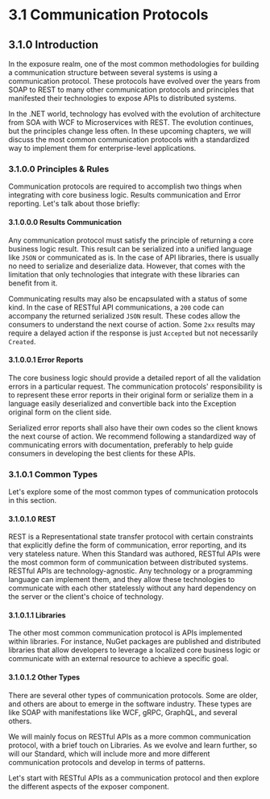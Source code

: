 # 3.1 Communication Protocols

## 3.1.0 Introduction
In the exposure realm, one of the most common methodologies for building a communication structure between several systems is using a communication protocol. These protocols have evolved over the years from SOAP to REST to many other communication protocols and principles that manifested their technologies to expose APIs to distributed systems.

In the .NET world, technology has evolved with the evolution of architecture from SOA with WCF to Microservices with REST. The evolution continues, but the principles change less often. In these upcoming chapters, we will discuss the most common communication protocols with a standardized way to implement them for enterprise-level applications.

### 3.1.0.0 Principles & Rules
Communication protocols are required to accomplish two things when integrating with core business logic. Results communication and Error reporting. Let's talk about those briefly:

#### 3.1.0.0.0 Results Communication
Any communication protocol must satisfy the principle of returning a core business logic result. This result can be serialized into a unified language like `JSON` or communicated as is. In the case of API libraries, there is usually no need to serialize and deserialize data. However, that comes with the limitation that only technologies that integrate with these libraries can benefit from it.

Communicating results may also be encapsulated with a status of some kind. In the case of RESTful API communications, a `200` code can accompany the returned serialized `JSON` result. These codes allow the consumers to understand the next course of action. Some `2xx` results may require a delayed action if the response is just `Accepted` but not necessarily `Created`.

#### 3.1.0.0.1 Error Reports
The core business logic should provide a detailed report of all the validation errors in a particular request. The communication protocols' responsibility is to represent these error reports in their original form or serialize them in a language easily deserialized and convertible back into the Exception original form on the client side.

Serialized error reports shall also have their own codes so the client knows the next course of action. We recommend following a standardized way of communicating errors with documentation, preferably to help guide consumers in developing the best clients for these APIs.

### 3.1.0.1 Common Types
Let's explore some of the most common types of communication protocols in this section.

#### 3.1.0.1.0 REST
REST is a Representational state transfer protocol with certain constraints that explicitly define the form of communication, error reporting, and its very stateless nature. When this Standard was authored, RESTful APIs were the most common form of communication between distributed systems. RESTful APIs are technology-agnostic. Any technology or a programming language can implement them, and they allow these technologies to communicate with each other statelessly without any hard dependency on the server or the client's choice of technology.

#### 3.1.0.1.1 Libraries
The other most common communication protocol is APIs implemented within libraries. For instance, NuGet packages are published and distributed libraries that allow developers to leverage a localized core business logic or communicate with an external resource to achieve a specific goal.

#### 3.1.0.1.2 Other Types
There are several other types of communication protocols. Some are older, and others are about to emerge in the software industry. These types are like SOAP with manifestations like WCF, gRPC, GraphQL, and several others.

We will mainly focus on RESTful APIs as a more common communication protocol, with a brief touch on Libraries. As we evolve and learn further, so will our Standard, which will include more and more different communication protocols and develop in terms of patterns.

Let's start with RESTful APIs as a communication protocol and then explore the different aspects of the exposer component.